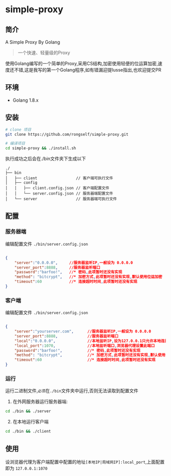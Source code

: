 # simple-proxy

## 简介
A Simple Proxy By Golang
> 一个快速、轻量级的Proxy

使用Golang编写的一个简单的Proxy,采用CS结构,加密使用轻便的位运算加密,速度还不错,这是我写的第一个Golang程序,如有错漏迎提Iusse指出,也欢迎提交PR

## 环境

- Golang 1.8.x

## 安装

```bash
# clone 项目
git clone https://github.com/rongself/simple-proxy.git

# 编译项目
cd simple-proxy && ./install.sh
```
执行成功之后会在./bin文件夹下生成以下

```
./
├── bin
│   ├── client                 // 客户端可执行文件
│   ├── config
│   │   ├── client.config.json // 客户端配置文件
│   │   └── server.config.json // 服务器端配置文件
│   └── server                 // 服务器端可执行文件

```

## 配置

### 服务器端

编辑配置文件 `./bin/server.config.json` 

```json

{
    "server":"0.0.0.0",     //服务器监听IP,一般设为 0.0.0.0
    "server_port":8888,     //服务器监听端口
    "password":"barfoo!",   //* 密码,此项暂时还没有实现
    "method": "bitcrypt",   //* 加密方式,此项暂时还没有实现,默认使用位运加密
    "timeout":60            //* 连接超时时间,此项暂时还没有实现
}

```

### 客户端

编辑配置文件 `./bin/server.config.json` 

```json

{
    "server":"yourserver.com",      //服务器监听IP,一般设为 0.0.0.0
    "server_port":8888,             //服务器监听端口
    "local":"0.0.0.0",              //本地监听IP,设为127.0.0.1只允许本地连接,为0.0.0.0允许局域网链接
    "local_port":1070,              //本地监听端口,浏览器代理设置此端口
    "password":"barfoo!",           //* 密码,此项暂时还没有实现
    "method": "bitcrypt",           //* 加密方式,此项暂时还没有实现,默认使用位运加密
    "timeout":60                    //* 连接超时时间,此项暂时还没有实现
}
```

### 运行

运行二进制文件,`必须`在`./bin`文件夹中运行,否则无法读取到配置文件

1. 在外网服务器运行服务器端:

```bash
cd ./bin && ./server
```
2. 在本地运行客户端

```bash
cd ./bin && ./client
```

## 使用

设浏览器代理为客户端配置中配置的地址`[本地IP|局域网IP]:local_port`,上面配置即为 `127.0.0.1:1070`
